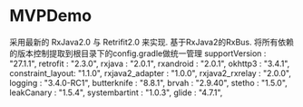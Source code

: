 # MVPDemo
采用最新的 RxJava2.0 与 Retrifit2.0 来实现.
基于RxJava2的RxBus.
将所有依赖的版本控制提取到根目录下的config.gradle做统一管理
      supportVersion   : "27.1.1",
      retrofit         : "2.3.0",
      rxjava           : "2.0.1",
      rxandroid        : "2.0.1",
      okhttp3          : "3.4.1",
      constraint_layout: "1.1.0",
      rxjava2_adapter  : "1.0.0",
      rxjava2_rxrelay  : "2.0.0",
      logging          : "3.4.0-RC1",
      butterknife      : "8.8.1",
      brvah            : "2.9.40",
      stetho           : "1.5.0",
      leakCanary       : "1.5.4",
      systembartint    : "1.0.3",
      glide            : "4.7.1",